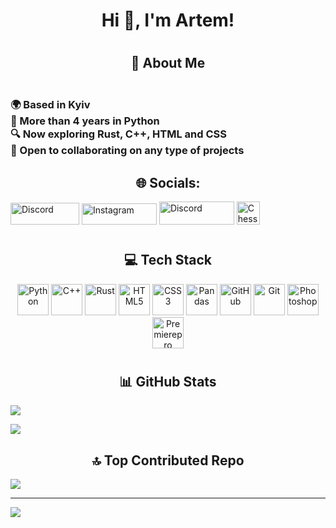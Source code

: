 ## <h1 align="center">Hi 👋, I'm Artem!</h1>
# <h2 align="center">💫 About Me</h2>
<h3><br>    🌍  Based in Kyiv<br>    🧠  More than 4 years in Python<br>    🔍  Now exploring Rust, C++, HTML and CSS<br>    🤝  Open to collaborating on any type of projects<br></h3>

## <h2 align="center">🌐 Socials:
<a href="https://discord.gg/dbknbka"><img src="https://img.shields.io/badge/Discord-%237289DA.svg?logo=discord&logoColor=white" alt="Discord" width="110" height="35"/></a>
<a href="https://instagram.com/___artem_chik___"><img src="https://img.shields.io/badge/Instagram-%23E4405F.svg?logo=Instagram&logoColor=white" alt="Instagram" width="120" height="34"/></a>
<a href="https://tiktok.com/@csgo2_movie"><img src="https://img.shields.io/badge/TikTok-%23000000.svg?logo=TikTok&logoColor=white" alt="Discord" width="120" height="37"/></a>
<a href="https://www.chess.com/member/dblnbka"><img src="https://avatars.githubusercontent.com/u/577023?s=280&v=4" alt="Chess.com" width="37" height="37"/></a>

# <h2 align="center">💻 Tech Stack</h2>
<p align="center">
  <img src="https://cdn.jsdelivr.net/gh/devicons/devicon/icons/python/python-original.svg" alt="Python" width="50" height="50"/>
  <img src="https://img.icons8.com/?size=512&id=40669" alt="C++" width="50" height="50"/>
  <img src="https://cdn.jsdelivr.net/gh/devicons/devicon/icons/rust/rust-original.svg" alt="Rust" width="50" height="50"/>
  <img src="https://cdn.jsdelivr.net/gh/devicons/devicon/icons/html5/html5-original.svg" alt="HTML5" width="50" height="50"/>
  <img src="https://cdn.jsdelivr.net/gh/devicons/devicon/icons/css3/css3-original.svg" alt="CSS3" width="50" height="50"/>
  <img src="https://cdn.jsdelivr.net/gh/devicons/devicon/icons/pandas/pandas-original.svg" alt="Pandas" width="50" height="50"/>
  <img src="https://cdn.jsdelivr.net/gh/devicons/devicon/icons/github/github-original.svg" alt="GitHub" width="50" height="50"/>
  <img src="https://cdn.jsdelivr.net/gh/devicons/devicon/icons/git/git-original.svg" alt="Git" width="50" height="50"/>
  <img src="https://cdn.jsdelivr.net/gh/devicons/devicon/icons/photoshop/photoshop-original.svg" alt="Photoshop" width="50" height="50"/>
  <img src="https://cdn.jsdelivr.net/gh/devicons/devicon/icons/premierepro/premierepro-original.svg" alt="Premierepro" width="50" height="50"/>
</p>

# <h2 align="center">📊 GitHub Stats</h2>
![](https://github-readme-stats.vercel.app/api?username=DblNbKA&theme=dark&hide_border=false&include_all_commits=true&count_private=true)<br/>

![](https://github-readme-stats.vercel.app/api/top-langs/?username=DblNbKA&theme=dark&hide_border=false&include_all_commits=true&count_private=true&layout=compact)

### <h2 align="center">🔝 Top Contributed Repo</h2>
![](https://github-contributor-stats.vercel.app/api?username=DblNbKA&limit=5&theme=dark&combine_all_yearly_contributions=true)

---
[![](https://visitcount.itsvg.in/api?id=DblNbKA&icon=0&color=0)](https://visitcount.itsvg.in)

<!-- Proudly created with GPRM ( https://gprm.itsvg.in ) -->
